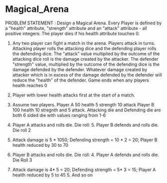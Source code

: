 # Magical_Arena
PROBLEM STATEMENT :
Design a Magical Arena. Every Player is defined by a "health" attribute, "strength" attribute and an "attack" attribute - all positive integers. The player dies if his health attribute touches 0.

1. Any two player can fight a match in the arena. Players attack in turns. Attacking player rolls the attacking dice and the defending player rolls the defending dice. The "attack" value multiplied by the outcome of the attacking dice roll is the damage created by the attacker. The defender "strength" value, multiplied by the outcome of the defending dice is the damage defended by the defender. Whatever damage created by attacker which is in excess of the damage defended by the defender will reduce the "health" of the defender. Game ends when any players health reaches 0

2. Player with lower health attacks first at the start of a match.
3. Assume two players. Player A 50 health 5 strength 10 attack Player B 100 health 10 stregnth and 5 attack. Attacking die and Defending die are both 6 sided die with values ranging from 1-6

1. Player A attacks and rolls die. Die roll: 5. Player B defends and rolls die. Die roll 2

2. Attack damage is 5 * 1050; Defending strength = 10 * 2 = 20; Player B health reduced by 30 to 70

3. Player B attacks and rolls die. Die roll: 4. Player A defends and rolls die. Die Roll 3

4. Attack damage is 4* 5 = 20; Defending strength = 5* 3 = 15; Player A health reduced by 5 to 45 5. And so on

